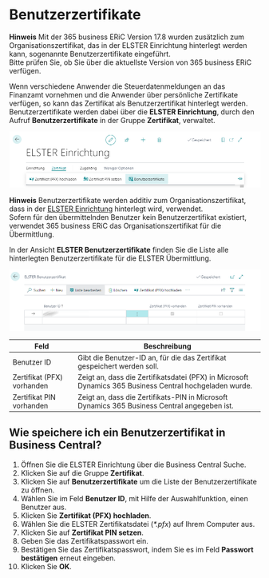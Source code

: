 # Benutzerzertifikate

<div class="alert alert-info">
    <i class="fa-duotone fa-thin fa-lightbulb fa-lg"></i>
    <strong>Hinweis</strong> Mit der 365 business ERiC Version 17.8 wurden zusätzlich zum Organisationszertifikat, das in der ELSTER Einrichtung hinterlegt werden kann, sogenannte Benutzerzertifikate eingeführt.<br>Bitte prüfen Sie, ob Sie über die aktuellste Version von 365 business ERiC verfügen.
</div>

Wenn verschiedene Anwender die Steuerdatenmeldungen an das Finanzamt vornehmen und die Anwender über persönliche Zertifikate verfügen, so kann das Zertifikat als Benutzerzertifikat hinterlegt werden. Benutzerzertifikate werden dabei über die **ELSTER Einrichtung**, durch den Aufruf **Benutzerzertifikate** in der Gruppe **Zertifikat**, verwaltet.

![Aktion - Benutzerzertifikate](/assets/images/365-business-eric/user-certificates-action.png)

<div class="alert alert-info">
    <i class="fa-duotone fa-thin fa-lightbulb fa-lg"></i>
    <strong>Hinweis</strong> Benutzerzertifikate werden additiv zum Organisationszertifikat, dass in der <a href="setup.md">ELSTER Einrichtung</a> hinterlegt wird, verwendet.<br>Sofern für den übermittelnden Benutzer kein Benutzerzertifikat existiert, verwendet 365 business ERiC das Organisationszertifikat für die Übermittlung.
</div>

In der Ansicht **ELSTER Benutzerzertifikate** finden Sie die Liste alle hinterlegten Benutzerzertifikate für die ELSTER Übermittlung.

![Ansicht - ELSTER Benutzerzertifikate](/assets/images/365-business-eric/user-certificates.png)

| Feld | Beschreibung | 
| --- | --- |
| Benutzer ID | Gibt die Benutzer-ID an, für die das Zertifikat gespeichert werden soll. | 
| Zertifikat (PFX) vorhanden | Zeigt an, dass die Zertifikatsdatei (PFX) in Microsoft Dynamics 365 Business Central hochgeladen wurde. |
| Zertifikat PIN vorhanden | Zeigt an, dass die Zertifikats-PIN in Microsoft Dynamics 365 Business Central angegeben ist. |

## Wie speichere ich ein Benutzerzertifikat in Business Central?
1. Öffnen Sie die ELSTER Einrichtung über die Business Central Suche.
2. Klicken Sie auf die Gruppe **Zertifikat**.
3. Klicken Sie auf **Benutzerzertifikate** um die Liste der Benutzerzertifikate zu öffnen.
4. Wählen Sie im Feld **Benutzer ID**, mit Hilfe der Auswahlfunktion, einen Benutzer aus.
5. Klicken Sie **Zertifikat (PFX) hochladen**.
6. Wählen Sie die ELSTER Zertifikatsdatei (_*.pfx_) auf Ihrem Computer aus.
7. Klicken Sie auf **Zertifikat PIN setzen**.
8. Geben Sie das Zertifikatspasswort ein.
9. Bestätigen Sie das Zertifikatspasswort, indem Sie es im Feld **Passwort bestätigen** erneut eingeben.
10. Klicken Sie **OK**.

